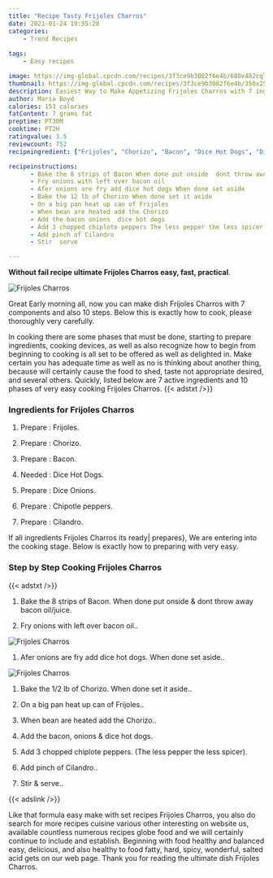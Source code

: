 ```yaml
---
title: "Recipe Tasty Frijoles Charros"
date: 2021-01-24 19:55:28
categories:
    - Trend Recipes
    
tags:
    - Easy recipes

image: https://img-global.cpcdn.com/recipes/3f3ce9b3082f6e4b/680x482cq70/frijoles-charros-recipe-main-photo.jpg
thumbnail: https://img-global.cpcdn.com/recipes/3f3ce9b3082f6e4b/350x250cq70/frijoles-charros-recipe-main-photo.jpg
description: Easiest Way to Make Appetizing Frijoles Charros with 7 ingredients and 10 stages of easy cooking.
author: Maria Boyd
calories: 153 calories
fatContent: 7 grams fat
preptime: PT30M
cooktime: PT2H
ratingvalue: 3.5
reviewcount: 752
recipeingredient: ["Frijoles", "Chorizo", "Bacon", "Dice Hot Dogs", "Dice Onions", "Chipotle peppers", "Cilandro"]

recipeinstructions: 
      - Bake the 8 strips of Bacon When done put onside  dont throw away bacon oiljuice 
      - Fry onions with left over bacon oil 
      - Afer onions are fry add dice hot dogs When done set aside 
      - Bake the 12 lb of Chorizo When done set it aside 
      - On a big pan heat up can of Frijoles 
      - When bean are heated add the Chorizo 
      - Add the bacon onions  dice hot dogs 
      - Add 3 chopped chiplote peppers The less pepper the less spicer 
      - Add pinch of Cilandro 
      - Stir  serve

---
```




**Without fail recipe ultimate Frijoles Charros easy, fast, practical**. 


![Frijoles Charros](https://img-global.cpcdn.com/recipes/3f3ce9b3082f6e4b/680x482cq70/frijoles-charros-recipe-main-photo.jpg "Frijoles Charros")




Great Early morning all, now you can make dish Frijoles Charros with 7 components and also 10 steps. Below this is exactly how to cook, please thoroughly very carefully.

In cooking there are some phases that must be done, starting to prepare ingredients, cooking devices, as well as also recognize how to begin from beginning to cooking is all set to be offered as well as delighted in. Make certain you has adequate time as well as no is thinking about another thing, because will certainly cause the food to shed, taste not appropriate desired, and several others. Quickly, listed below are 7 active ingredients and 10 phases of very easy cooking Frijoles Charros.
{{< adstxt />}}

### Ingredients for Frijoles Charros


1. Prepare  : Frijoles.

1. Prepare  : Chorizo.

1. Prepare  : Bacon.

1. Needed  : Dice Hot Dogs.

1. Prepare  : Dice Onions.

1. Prepare  : Chipotle peppers.

1. Prepare  : Cilandro.



If all ingredients Frijoles Charros its ready| prepares}, We are entering into the cooking stage. Below is exactly how to preparing with very easy.

### Step by Step Cooking Frijoles Charros

{{< adstxt />}}


1. Bake the 8 strips of Bacon. When done put onside &amp; dont throw away bacon oil/juice.



1. Fry onions with left over bacon oil..



![Frijoles Charros](https://img-global.cpcdn.com/steps/dede2ab378de247b/160x128cq70/frijoles-charros-recipe-step-2-photo.jpg" "Frijoles Charros")



1. Afer onions are fry add dice hot dogs. When done set aside..



![Frijoles Charros](https://img-global.cpcdn.com/steps/f31089ac61c6d955/160x128cq70/frijoles-charros-recipe-step-3-photo.jpg" "Frijoles Charros")



1. Bake the 1/2 lb of Chorizo. When done set it aside..



1. On a big pan heat up can of Frijoles..



1. When bean are heated add the Chorizo..



1. Add the bacon, onions &amp; dice hot dogs.



1. Add 3 chopped chiplote peppers. (The less pepper the less spicer).



1. Add pinch of Cilandro..



1. Stir &amp; serve..





{{< adslink />}}

Like that formula easy make with set recipes Frijoles Charros, you also do search for more recipes cuisine various other interesting on website us, available countless numerous recipes globe food and we will certainly continue to include and establish. Beginning with food healthy and balanced easy, delicious, and also healthy to food fatty, hard, spicy, wonderful, salted acid gets on our web page. Thank you for reading the ultimate dish Frijoles Charros.
